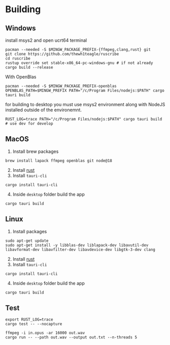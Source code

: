 # Building

## Windows

install msys2 and open ucrt64 terminal

```console
pacman --needed -S $MINGW_PACKAGE_PREFIX-{ffmpeg,clang,rust} git
git clone https://github.com/thewh1teagle/ruscribe
cd ruscribe
rustup override set stable-x86_64-pc-windows-gnu # if not already
cargo build --release
```

With OpenBlas

```
pacman --needed -S $MINGW_PACKAGE_PREFIX-openblas
OPENBLAS_PATH=$MINGW_PREFIX PATH="/c/Program Files/nodejs:$PATH" cargo tauri build
```

for building to desktop you must use msys2 environment along with NodeJS installed outside of the environemnt.

```
RUST_LOG=trace PATH="/c/Program Files/nodejs:$PATH" cargo tauri build # use dev for develop
```

## MacOS

1. Install brew packages

```console
brew install lapack ffmpeg openblas git node@18
```

2. Install [rust](https://www.rust-lang.org/tools/install)
3. Install `tauri-cli`

```console
cargo install tauri-cli
```

4. Inside `desktop` folder build the app

```console
cargo tauri build
```

## Linux

1. Install packages

```console
sudo apt-get update
sudo apt-get install -y libblas-dev liblapack-dev libavutil-dev libavformat-dev libavfilter-dev libavdevice-dev libgtk-3-dev clang
```

2. Install [rust](https://www.rust-lang.org/tools/install)
3. Install `tauri-cli`

```console
cargo install tauri-cli
```

4. Inside `desktop` folder build the app

```console
cargo tauri build
```

## Test

```
export RUST_LOG=trace
cargo test -- --nocapture
```

```console
ffmpeg -i in.opus -ar 16000 out.wav
cargo run -- --path out.wav --output out.txt --n-threads 5
```
